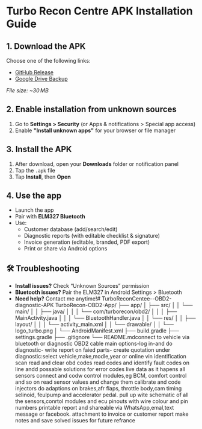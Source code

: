 # Turbo Recon Centre APK Installation Guide

## 1. Download the APK
Choose one of the following links:
- [GitHub Release](https://github.com/YourUsername/TurboRecon/releases/download/v1.0/turbo-recon-centre.apk)
- [Google Drive Backup](https://drive.google.com/file/d/TURBO-RECON-APK)

_File size: ~30 MB_

## 2. Enable installation from unknown sources
1. Go to **Settings > Security** (or Apps & notifications > Special app access)  
2. Enable **"Install unknown apps"** for your browser or file manager  

## 3. Install the APK
1. After download, open your **Downloads** folder or notification panel  
2. Tap the `.apk` file  
3. Tap **Install**, then **Open**

## 4. Use the app
- Launch the app
- Pair with **ELM327 Bluetooth**
- Use:
  - Customer database (add/search/edit)
  - Diagnostic reports (with editable checklist & signature)
  - Invoice generation (editable, branded, PDF export)
  - Print or share via Android options

## 🛠️ Troubleshooting
- **Install issues?** Check “Unknown Sources” permission  
- **Bluetooth issues?** Pair the ELM327 in Android Settings > Bluetooth  
- **Need help?** Contact me anytime!# TurboReconCentee--OBD2-diagnostic-APK
TurboRecon-OBD2-App/
├── app/
│   ├── src/
│   │   └── main/
│   │       ├── java/
│   │       │   └── com/turborecon/obd2/
│   │       │       ├── MainActivity.java
│   │       │       └── BluetoothHandler.java
│   │       └── res/
│   │           ├── layout/
│   │           │   └── activity_main.xml
│   │           └── drawable/
│   │               └── logo_turbo.png
│   └── AndroidManifest.xml
├── build.gradle
├── settings.gradle
├── .gitignore
└── README.mdconnect to vehicle via bluetooth or diagnostic OBD2 cable
main options-log in-and do diagnostic- write report on faied parts- create quotation 
under diagnostic:select vehicle,make,modle,year or online vin identification
scan read and clear obd codes
read codes and identify fault codes on line andd possable solutions for error codes
live data as it hapens all sensors
connect and codw control modules,eg BCM, comfort control and so on
read sensor values and change them
calibrate and code injectors 
do adaptions on brakes,afr flaps, throttle body,cam timing selinoid, feulpump and accelerator pedal.
pull up wite schematic of all the sensors,conrtol modules and ecu pinouts with wire colour and pin numbers
printable report and shareable via WhatsApp,emal,text message or facebook.
attachment to invoice or customer report
make notes and save solved issues for future refrance
